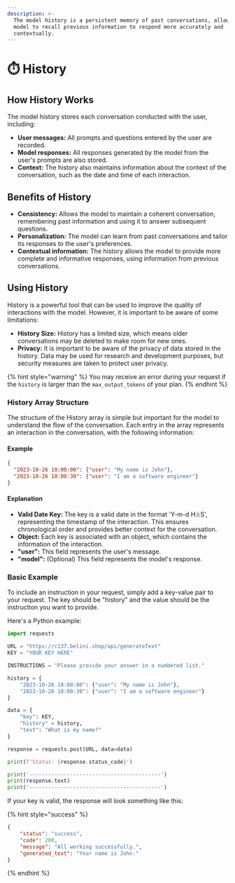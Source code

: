 ```yaml
---
description: >-
  The model history is a persistent memory of past conversations, allowing the
  model to recall previous information to respond more accurately and
  contextually.
---
```


# ⏱️ History

## How History Works

The model history stores each conversation conducted with the user, including:

* **User messages:** All prompts and questions entered by the user are recorded.
* **Model responses:** All responses generated by the model from the user's prompts are also stored.
* **Context:** The history also maintains information about the context of the conversation, such as the date and time of each interaction.

## **Benefits of History**

* **Consistency:** Allows the model to maintain a coherent conversation, remembering past information and using it to answer subsequent questions.
* **Personalization:** The model can learn from past conversations and tailor its responses to the user's preferences.
* **Contextual information:** The history allows the model to provide more complete and informative responses, using information from previous conversations.

## **Using History**

History is a powerful tool that can be used to improve the quality of interactions with the model. However, it is important to be aware of some limitations:

* **History Size:** History has a limited size, which means older conversations may be deleted to make room for new ones.
* **Privacy:** It is important to be aware of the privacy of data stored in the history. Data may be used for research and development purposes, but security measures are taken to protect user privacy.

{% hint style="warning" %}
You may receive an error during your request if the `history` is larger than the `max_output_tokens` of your plan.
{% endhint %}

### History Array Structure

The structure of the History array is simple but important for the model to understand the flow of the conversation. Each entry in the array represents an interaction in the conversation, with the following information:

#### Example

```json
{
  "2023-10-26 10:00:00": {"user": "My name is John"}, 
  "2023-10-26 10:00:30": {"user": "I am a software engineer"} 
}
```

#### Explanation

* **Valid Date Key:** The key is a valid date in the format 'Y-m-d H:i:S', representing the timestamp of the interaction. This ensures chronological order and provides better context for the conversation.
* **Object:** Each key is associated with an object, which contains the information of the interaction.
* **"user":** This field represents the user's message.
* **"model":** (Optional) This field represents the model's response.

### Basic Example

To include an instruction in your request, simply add a key-value pair to your request. The key should be "history" and the value should be the instruction you want to provide.

Here's a Python example:

```python
import requests

URL = "https://c137.belini.shop/api/generateText"
KEY = "YOUR KEY HERE"

INSTRUCTIONS = "Please provide your answer in a numbered list."

history = {
    "2023-10-26 10:00:00": {"user": "My name is John"}, 
    "2023-10-26 10:00:30": {"user": "I am a software engineer"} 
}

data = {
    "key": KEY,
    "history" = history,
    "text": "What is my name?"
}

response = requests.post(URL, data=data)

print(f'Status: {response.status_code}')

print('------------------------------------------')
print(response.text)
print('------------------------------------------')
```

If your key is valid, the response will look something like this:

{% hint style="success" %}
```json
{
    "status": "success",
    "code": 200,
    "message": "All working successfully.",
    "generated_text": "Your name is John."
}
```
{% endhint %}

